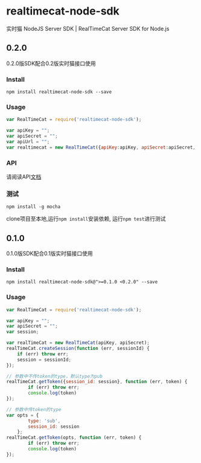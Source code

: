 # realtimecat-node-sdk
实时猫 NodeJS Server SDK | RealTimeCat Server SDK for Node.js

## 0.2.0

0.2.0版SDK配合0.2版实时猫接口使用

### Install

`npm install realtimecat-node-sdk --save`

### Usage

```javascript
var RealTimeCat = require('realtimecat-node-sdk');

var apiKey = "";
var apiSecret = "";
var apiUrl = "";
var realtimecat = new RealTimeCat({apiKey:apiKey, apiSecret:apiSecret, apiUrl: apiUrl});
```

### API

请阅读API[文档](docs/API.md)

### 测试

`npm install -g mocha`

clone项目至本地,运行`npm install`安装依赖, 运行`npm test`进行测试

## 0.1.0

0.1.0版SDK配合0.1版实时猫接口使用

### Install

`npm install realtimecat-node-sdk@">=0.1.0 <0.2.0" --save`

### Usage

```javascript
var RealTimeCat = require('realtimecat-node-sdk');

var apiKey = "";
var apiSecret = "";
var session;

var realTimeCat = new RealTimeCat(apiKey, apiSecret);
realTimeCat.createSession(function (err, sessionId) {
    if (err) throw err;
    session = sessionId;
});

// 参数中不传token的type，默认type为pub
realTimeCat.getToken({session_id: session}, function (err, token) {
        if (err) throw err;
        console.log(token)
});

// 参数中传token的type
var opts = {
        type: 'sub',
        session_id: session
    };
realTimeCat.getToken(opts, function (err, token) {
        if (err) throw err;
        console.log(token)
});
```

